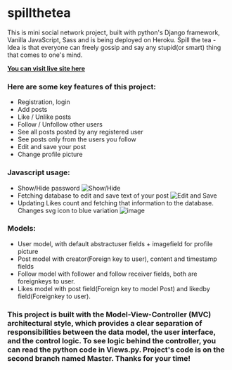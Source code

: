 # spillthetea

This is mini social network project, built with python's Django framework, Vanilla JavaScript, Sass and is being deployed on Heroku. Spill the tea - Idea is that everyone can freely gossip and say any stupid(or smart) thing that comes to one's mind. 

**[You can visit live site here](https://spillthetea.herokuapp.com/)**


### Here are some key features of this project: 
- Registration, login
- Add posts
- Like / Unlike posts
- Follow / Unfollow other users
- See all posts posted by any registered user
- See posts only from the users you follow
- Edit and save your post
- Change profile picture

### Javascript usage:
- Show/Hide password 
![Show/Hide](https://user-images.githubusercontent.com/95188330/217943853-57cce6d1-7a27-4365-8630-a46e884f26d8.png)
- Fetching database to edit and save text of your post
![Edit and Save](https://user-images.githubusercontent.com/95188330/217940991-50353683-da0d-4e3a-85fa-68c99fa8b596.png)
- Updating Likes count and fetching that information to the database. Changes svg icon to blue variation 
![image](https://user-images.githubusercontent.com/95188330/217941453-8d27a323-5097-48f0-b249-d2ef3561571e.png)



### Models:
- User model, with default abstractuser fields + imagefield for profile picture
- Post model with creator(Foreign key to user), content and timestamp fields
- Follow model with follower and follow receiver fields, both are foreignkeys to user. 
- Likes model with post field(Foreign key to model Post) and likedby field(Foreignkey to user).


### This project is built with the Model-View-Controller (MVC) architectural style, which provides a clear separation of responsibilities between the data model, the user interface, and the control logic. To see logic behind the controller, you can read the python code in Views.py. Project's code is on the second branch named Master. Thanks for your time!


